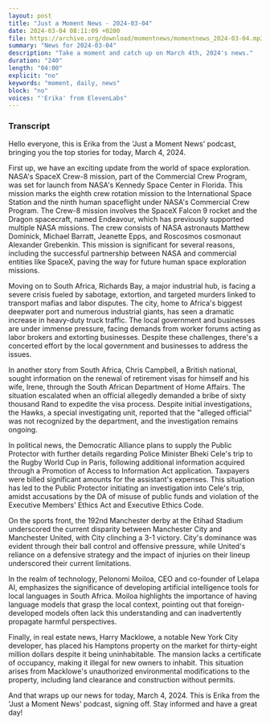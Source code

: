```yaml
---
layout: post
title: "Just a Moment News - 2024-03-04"
date: 2024-03-04 08:11:09 +0200
file: https://archive.org/download/momentnews/momentnews_2024-03-04.mp3
summary: "News for 2024-03-04"
description: "Take a moment and catch up on March 4th, 2024's news."
duration: "240"
length: "04:00"
explicit: "no"
keywords: "moment, daily, news"
block: "no"
voices: "'Erika' from ElevenLabs"
---
```


### Transcript

Hello everyone, this is Erika from the 'Just a Moment News' podcast, bringing you the top stories for today, March 4, 2024. 

First up, we have an exciting update from the world of space exploration. NASA's SpaceX Crew-8 mission, part of the Commercial Crew Program, was set for launch from NASA's Kennedy Space Center in Florida. This mission marks the eighth crew rotation mission to the International Space Station and the ninth human spaceflight under NASA's Commercial Crew Program. The Crew-8 mission involves the SpaceX Falcon 9 rocket and the Dragon spacecraft, named Endeavour, which has previously supported multiple NASA missions. The crew consists of NASA astronauts Matthew Dominick, Michael Barratt, Jeanette Epps, and Roscosmos cosmonaut Alexander Grebenkin. This mission is significant for several reasons, including the successful partnership between NASA and commercial entities like SpaceX, paving the way for future human space exploration missions.

Moving on to South Africa, Richards Bay, a major industrial hub, is facing a severe crisis fueled by sabotage, extortion, and targeted murders linked to transport mafias and labor disputes. The city, home to Africa's biggest deepwater port and numerous industrial giants, has seen a dramatic increase in heavy-duty truck traffic. The local government and businesses are under immense pressure, facing demands from worker forums acting as labor brokers and extorting businesses. Despite these challenges, there's a concerted effort by the local government and businesses to address the issues.

In another story from South Africa, Chris Campbell, a British national, sought information on the renewal of retirement visas for himself and his wife, Irene, through the South African Department of Home Affairs. The situation escalated when an official allegedly demanded a bribe of sixty thousand Rand to expedite the visa process. Despite initial investigations, the Hawks, a special investigating unit, reported that the "alleged official" was not recognized by the department, and the investigation remains ongoing.

In political news, the Democratic Alliance plans to supply the Public Protector with further details regarding Police Minister Bheki Cele's trip to the Rugby World Cup in Paris, following additional information acquired through a Promotion of Access to Information Act application. Taxpayers were billed significant amounts for the assistant's expenses. This situation has led to the Public Protector initiating an investigation into Cele's trip, amidst accusations by the DA of misuse of public funds and violation of the Executive Members' Ethics Act and Executive Ethics Code.

On the sports front, the 192nd Manchester derby at the Etihad Stadium underscored the current disparity between Manchester City and Manchester United, with City clinching a 3-1 victory. City's dominance was evident through their ball control and offensive pressure, while United's reliance on a defensive strategy and the impact of injuries on their lineup underscored their current limitations.

In the realm of technology, Pelonomi Moiloa, CEO and co-founder of Lelapa AI, emphasizes the significance of developing artificial intelligence tools for local languages in South Africa. Moiloa highlights the importance of having language models that grasp the local context, pointing out that foreign-developed models often lack this understanding and can inadvertently propagate harmful perspectives.

Finally, in real estate news, Harry Macklowe, a notable New York City developer, has placed his Hamptons property on the market for thirty-eight million dollars despite it being uninhabitable. The mansion lacks a certificate of occupancy, making it illegal for new owners to inhabit. This situation arises from Macklowe's unauthorized environmental modifications to the property, including land clearance and construction without permits.

And that wraps up our news for today, March 4, 2024. This is Erika from the 'Just a Moment News' podcast, signing off. Stay informed and have a great day!
